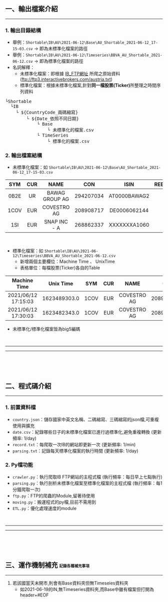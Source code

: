 
## 一、輸出檔案介紹
<hr>

###  1. 輸出目錄結構
- 舉例：`Shortable\IB\AU\2021-06-12\Base\AU_Shortable_2021-06-12_17-15-03.csv` -> 即為未標準化檔案的路徑
- 舉例：`Shortable\IB\AU\2021-06-12\Timeseries\BBVA_AU_Shortable_2021-06-12.csv` -> 即為標準化檔案的路徑
- 名詞解釋：
    - 未標準化檔案：即根據 <a href="ftp://ftp3.interactivebrokers.com/austria.txt">IB_FTP網址</a> 所爬之原始資料 (ftp://ftp3.interactivebrokers.com/austria.txt) 
    - 標準化檔案：根據未標準化檔案,針對<b>同一檔股票(Ticker)</b>所整理之時間序列資料
<pre>
└Shortable
  └IB
    └ ${CountryCode_兩碼縮寫}
        └ ${Date_依照不同日期}
            └ Base
                └ 未標準化的檔案.csv
            └ TimeSeries
                └ 標準化的檔案.csv
</pre>

### 2. 輸出檔案結構

- 未標準化檔案：如 `Shortable\IB\AU\2021-06-12\Base\AU_Shortable_2021-06-12_17-15-03.csv`

|  SYM  |  CUR  |        NAME     |  CON        |  ISIN          |   REBATERATE  | FEERATE    | AVAILABLE|
|:-----:|:-----:|:---------------:|:-----------:|:--------------:|--------------:|-----------:|---------:|
|  0B2E |  UR   |  BAWAG GROUP AG |  294207034  |  AT0000BAWAG2  |  -1.1247      |  0.6467    |  2600000 |
|  1COV |  EUR  |  COVESTRO AG    |  208908717  |  DE0006062144  |  -1.0519      |  0.5739    |  3700000 |
|  1SI  |  EUR  |   SNAP INC - A  |  268862337  |  XXXXXXXA1060  |  -0.8780      |  0.4000    |    17    |

<br>

- 標準化檔案：如 `Shortable\IB\AU\2021-06-12\Timeseries\BBVA_AU_Shortable_2021-06-12.csv` 
    - 新增兩個主要欄位：Machine Time 、 UnixTime
    - 表格單位：每檔股票(Ticker)各自的Table

| Machine Time| Unix Time |  SYM  |  CUR  |        NAME     |  CON        |  ISIN          |   REBATERATE  | FEERATE    | AVAILABLE|
|:-----------:|:---------:|:-----:|:-----:|:---------------:|:-----------:|:--------------:|--------------:|-----------:|---------:|
|2021/06/12 17:15:03|1623489303.0|1COV|EUR|COVESTRO AG|208908717.0|DE0006062144|-1.0519|0.5739|3700000|
|2021/06/12 17:30:03|1623482343.0|1COV|EUR|COVESTRO AG|208901111.0|DE0006062144|-1.0719|0.6739|3800000|

- 未標準化/標準化檔案皆為big5編碼

<br>
<hr>
<hr>
<br>
<br>
<br>

## 二、程式碼介紹
<hr>

### 1. 前置資料檔
- `country.json`：儲存國家中英文名稱、二碼縮寫、三碼縮寫的json檔,可重複使用與擴充
- `date.csv`：紀錄哪些日子的未標準化檔案已進行過標準化,避免重複轉換 (更新頻率: 1/day)
- `record.txt`：每爬取一次IB的網站即更新一次 (更新頻率: 1/min)
- `parsing.txt`：記錄每天標準化檔案的執行時間 (更新頻率: 1/day)

### 2. Py檔功能
- `crawler.py`：執行爬取IB FTP網站的主程式檔  (執行頻率：每日早上七點執行)
- `parsing.py`：執行剖析未標準化檔案至標準化檔案的主程式檔  (執行頻率：每1分鐘爬取一次)
- `ftp.py`：FTP的爬蟲的Module,留著待使用
- `moving.py`：搬運程式的py檔,目前不需用到
- `ETL.py`：優化處理速度的module


<br>
<hr>
<hr>
<br>
<br>
<br>

## 三、運作機制補充 <span style="font-size:12px"> 記錄各種補充事項 </span>
<hr>

1. 若該國當天未開市,則會有Base資料夾但無Timeseies資料夾
    - 如2021-06-19的IN,無Timeseries資料夾,而Base中雖有檔案但打開為header+#EOF

